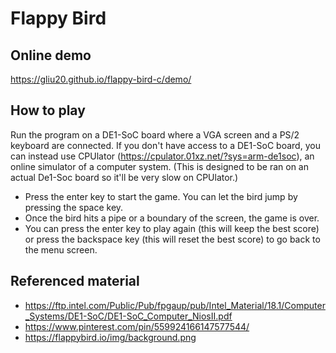 # Flappy Bird
## Online demo
https://gliu20.github.io/flappy-bird-c/demo/
## How to play
Run the program on a DE1-SoC board where a VGA screen and a PS/2 keyboard are connected. 
If you don't have access to a DE1-SoC board, you can instead use CPUlator (https://cpulator.01xz.net/?sys=arm-de1soc), an online simulator of a computer system. (This is designed to be ran on an actual De1-Soc board so it'll be very slow on CPUlator.)
 * Press the enter key to start the game. You can let the bird jump by pressing the space key.
 * Once the bird hits a pipe or a boundary of the screen, the game is over. 
 * You can press the enter key to play again (this will keep the best score) or press the backspace key (this will reset the best score) to go back to the menu screen.

## Referenced material
 - https://ftp.intel.com/Public/Pub/fpgaup/pub/Intel_Material/18.1/Computer_Systems/DE1-SoC/DE1-SoC_Computer_NiosII.pdf
 - https://www.pinterest.com/pin/559924166147577544/
 - https://flappybird.io/img/background.png
